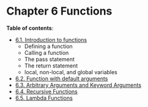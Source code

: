 # Chapter 6 Functions

**Table of contents**:

- [6.1. Introduction to functions](Chapter%206.1%20function.md)
  - Defining a function
  - Calling a function
  - The pass statement
  - The return statement
  - local, non-local, and global variables
- [6.2. Function with default arguments](Chapter%206.2%20default%20arguments.md)
- [6.3. Arbitrary Arguments and Keyword Arguments](Chapter%206.3%20args%20kwargs.md)
- [6.4. Recursive Functions](Chapter%206.4%20recursive%20functions.md)
- [6.5. Lambda Functions](Chapter%206.5%20lambda.md)
